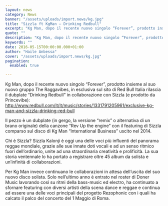 ```yaml
---
layout: news
category: News
banner: "/assets/uploads/import.news/kg.jpg"
title: "Sizzla ft KgMan – Drinking Redbull"
excerpt: "Kg Man, dopo il recente nuovo singolo “Forever”, prodotto insieme al suo nuovo gruppo The Raggavibes, in esclusiva sul sito di Red Bull Italia rilascia il dubplate “Drinking Redbull” in collaborazione con Sizzla (e prodotto da Princevibe): http://www.redbull.com/it/it/music/stories/1331791205961/exclusive-kg-man-and-sizzla-drinking-red-bull Il pezzo è un dubplate (in gergo, la versione “remix” o alternativa di un brano originale) della [&hellip"
quote: ""
description: "Kg Man, dopo il recente nuovo singolo “Forever”, prodotto insieme al suo nuovo gruppo The Raggavibes, in esclusiva sul sito di Red Bull Italia rilascia il dubplate “Drinking Redbull” in collaborazione con Sizzla (e prodotto da Princevibe): http://www.redbull.com/it/it/music/stories/1331791205961/exclusive-kg-man-and-sizzla-drinking-red-bull Il pezzo è un dubplate (in gergo, la versione “remix” o alternativa di un brano originale) della [&hellip"
keywords: ""
date: 2016-05-15T00:00:00.000+01:00
author: "Haile Anbessa"
cover: "/assets/uploads/import.news/kg.jpg"
pagination:
  enabled: true

---
```


  
Kg Man, dopo il recente nuovo singolo “Forever”, prodotto insieme al suo nuovo gruppo The Raggavibes, in esclusiva sul sito di Red Bull Italia rilascia il dubplate “Drinking Redbull” in collaborazione con Sizzla (e prodotto da Princevibe):  
http://www.redbull.com/it/it/music/stories/1331791205961/exclusive-kg-man-and-sizzla-drinking-red-bull

Il pezzo è un dubplate (in gergo, la versione “remix” o alternativa di un brano originale) della canzone “Rev Up the engine” con il featuring di Sizzla comparso sul disco di Kg Man “International Business” uscito nel 2014.

Chi è Sizzla? Sizzla Kalonji è oggi una delle voci più influenti del panorama reggae mondiale, grazie alle sue innate doti vocali e ad un senso ritmico fuori dell’ordinario, unite ad una straordinaria creatività e prolificità. La sua storia ventennale lo ha portato a registrare oltre 45 album da solista e un’infinità di collaborazioni.

Per Kg Man invece continuano le collaborazioni in attesa dell’uscita del suo nuovo disco solista. Solo nell’ultimo anno è entrato nel roster di Doner Music lavorando così su ritmi della bass-music ed electro, ha continuato a sfornare featuring con diversi artisti della scena dance e reggae e continua ad essere una delle voci principali del progetto Rezophonic con i quali ha calcato il palco del concerto del 1 Maggio di Roma.